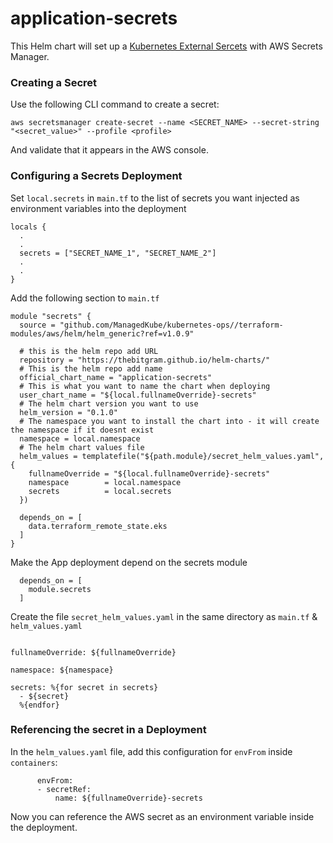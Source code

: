 # application-secrets

This Helm chart will set up a [Kubernetes External Sercets](https://github.com/external-secrets/kubernetes-external-secrets#kubernetes-external-secrets) with AWS Secrets Manager. 

### Creating a Secret
Use the following CLI command to create a secret:
```
aws secretsmanager create-secret --name <SECRET_NAME> --secret-string "<secret_value>" --profile <profile>
```
And validate that it appears in the AWS console.

### Configuring a Secrets Deployment
Set `local.secrets` in `main.tf` to the list of secrets you want injected as environment variables into the deployment
```
locals {
  .
  .
  secrets = ["SECRET_NAME_1", "SECRET_NAME_2"]
  .
  .
}
```

Add the following section to `main.tf`
```
module "secrets" {
  source = "github.com/ManagedKube/kubernetes-ops//terraform-modules/aws/helm/helm_generic?ref=v1.0.9"

  # this is the helm repo add URL
  repository = "https://thebitgram.github.io/helm-charts/"
  # This is the helm repo add name
  official_chart_name = "application-secrets"
  # This is what you want to name the chart when deploying
  user_chart_name = "${local.fullnameOverride}-secrets"
  # The helm chart version you want to use
  helm_version = "0.1.0"
  # The namespace you want to install the chart into - it will create the namespace if it doesnt exist
  namespace = local.namespace
  # The helm chart values file
  helm_values = templatefile("${path.module}/secret_helm_values.yaml", {
    fullnameOverride = "${local.fullnameOverride}-secrets"
    namespace        = local.namespace
    secrets          = local.secrets
  })

  depends_on = [
    data.terraform_remote_state.eks
  ]
}
```

Make the App deployment depend on the secrets module
```
  depends_on = [
    module.secrets
  ]
```

Create the file `secret_helm_values.yaml` in the same directory as `main.tf` & `helm_values.yaml`
```

fullnameOverride: ${fullnameOverride}

namespace: ${namespace}

secrets: %{for secret in secrets}
  - ${secret}
  %{endfor}

```

### Referencing the secret in a Deployment
In the `helm_values.yaml` file, add this configuration for `envFrom` inside `containers`:
```
      envFrom:
      - secretRef:
          name: ${fullnameOverride}-secrets
```

Now you can reference the AWS secret as an environment variable inside the deployment.
